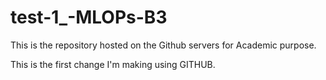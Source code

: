 # test-1_-MLOPs-B3
This is the repository hosted on the Github servers for Academic purpose.

This is the first change I'm making using GITHUB.
